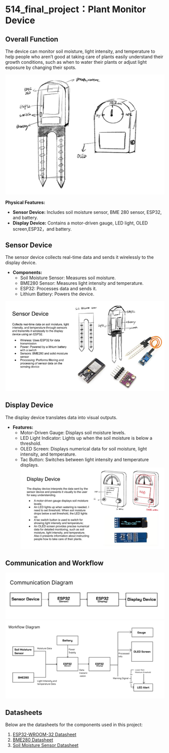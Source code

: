 # 514_final_project：Plant Monitor Device

## Overall Function
The device can monitor soil moisture, light intensity, and temperature to help people who aren’t good at taking care of plants easily understand their growth conditions, such as when to water their plants or adjust light exposure by changing their spots.

![Plant Monitor Overview](https://github.com/DianaDingYQ/514_final_project/blob/7444408b749473ad43dd18be3c126cc7b980fd3b/plant_monitor.jpg)

**Physical Features:**
- **Sensor Device:** Includes soil moisture sensor, BME 280 sensor, ESP32, and battery.
- **Display Device:** Contains a motor-driven gauge, LED light, OLED screen,ESP32，and battery.

## Sensor Device
The sensor device collects real-time data and sends it wirelessly to the display device.
- **Components:**
  - Soil Moisture Sensor: Measures soil moisture.
  - BME280 Sensor: Measures light intensity and temperature.
  - ESP32: Processes data and sends it.
  - Lithium Battery: Powers the device.

![Sensor Device Overview](https://github.com/DianaDingYQ/514_final_project/blob/7d88aa1ccbae8d68a91a3e4248ebb06e63b5c618/sensor_slide.jpg)

## Display Device
The display device translates data into visual outputs.
- **Features:**
  - Motor-Driven Gauge: Displays soil moisture levels.
  - LED Light Indicator: Lights up when the soil moisture is below a threshold.
  - OLED Screen: Displays numerical data for soil moisture, light intensity, and temperature.
  - Tac Button: Switches between light intensity and temperature displays.
![Display Sensor Device Overview](https://github.com/DianaDingYQ/514_final_project/blob/7d88aa1ccbae8d68a91a3e4248ebb06e63b5c618/display_slide.jpg)

## Communication and Workflow
![Communication Diagram](https://github.com/DianaDingYQ/514_final_project/blob/e170dd6a9a0a8a7d84ec6e1c5b2751c2766cb2f4/communication.jpg)
![Workflow Diagram](https://github.com/DianaDingYQ/514_final_project/blob/e170dd6a9a0a8a7d84ec6e1c5b2751c2766cb2f4/workflow.jpg)


## Datasheets

Below are the datasheets for the components used in this project:

1. [ESP32-WROOM-32 Datasheet](https://github.com/DianaDingYQ/514_final_project/blob/245f632a71dc274b233177428b37fe5e066069aa/esp32-wroom-32_datasheet_en.pdf)
2. [BME280 Datasheet](https://github.com/DianaDingYQ/514_final_project/blob/245f632a71dc274b233177428b37fe5e066069aa/BST-BME280-DS002-1509607.pdf)
3. [Soil Moisture Sensor Datasheet](https://github.com/DianaDingYQ/514_final_project/blob/245f632a71dc274b233177428b37fe5e066069aa/soilmoisturesensor.pdf)
